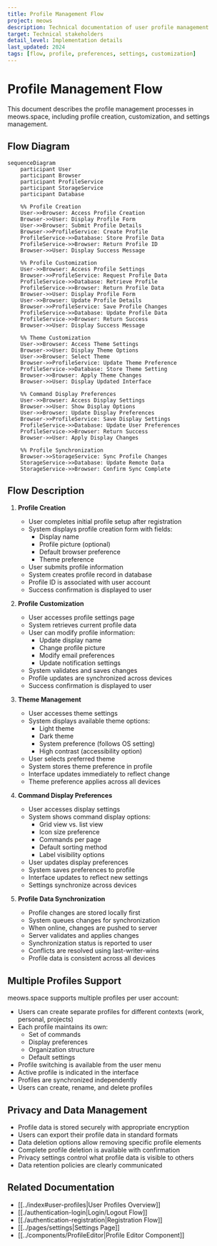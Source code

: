 ```yaml
---
title: Profile Management Flow
project: meows
description: Technical documentation of user profile management
target: Technical stakeholders
detail_level: Implementation details
last_updated: 2024
tags: [flow, profile, preferences, settings, customization]
---
```


# Profile Management Flow

This document describes the profile management processes in meows.space, including profile creation, customization, and settings management.

## Flow Diagram

```mermaid
sequenceDiagram
    participant User
    participant Browser
    participant ProfileService
    participant StorageService
    participant Database

    %% Profile Creation
    User->>Browser: Access Profile Creation
    Browser->>User: Display Profile Form
    User->>Browser: Submit Profile Details
    Browser->>ProfileService: Create Profile
    ProfileService->>Database: Store Profile Data
    ProfileService->>Browser: Return Profile ID
    Browser->>User: Display Success Message

    %% Profile Customization
    User->>Browser: Access Profile Settings
    Browser->>ProfileService: Request Profile Data
    ProfileService->>Database: Retrieve Profile
    ProfileService->>Browser: Return Profile Data
    Browser->>User: Display Profile Form
    User->>Browser: Update Profile Details
    Browser->>ProfileService: Save Profile Changes
    ProfileService->>Database: Update Profile Data
    ProfileService->>Browser: Return Success
    Browser->>User: Display Success Message

    %% Theme Customization
    User->>Browser: Access Theme Settings
    Browser->>User: Display Theme Options
    User->>Browser: Select Theme
    Browser->>ProfileService: Update Theme Preference
    ProfileService->>Database: Store Theme Setting
    Browser->>Browser: Apply Theme Changes
    Browser->>User: Display Updated Interface

    %% Command Display Preferences
    User->>Browser: Access Display Settings
    Browser->>User: Show Display Options
    User->>Browser: Update Display Preferences
    Browser->>ProfileService: Save Display Settings
    ProfileService->>Database: Update User Preferences
    ProfileService->>Browser: Return Success
    Browser->>User: Apply Display Changes

    %% Profile Synchronization
    Browser->>StorageService: Sync Profile Changes
    StorageService->>Database: Update Remote Data
    StorageService->>Browser: Confirm Sync Complete
```

## Flow Description

1. **Profile Creation**

   - User completes initial profile setup after registration
   - System displays profile creation form with fields:
     - Display name
     - Profile picture (optional)
     - Default browser preference
     - Theme preference
   - User submits profile information
   - System creates profile record in database
   - Profile ID is associated with user account
   - Success confirmation is displayed to user

2. **Profile Customization**

   - User accesses profile settings page
   - System retrieves current profile data
   - User can modify profile information:
     - Update display name
     - Change profile picture
     - Modify email preferences
     - Update notification settings
   - System validates and saves changes
   - Profile updates are synchronized across devices
   - Success confirmation is displayed to user

3. **Theme Management**

   - User accesses theme settings
   - System displays available theme options:
     - Light theme
     - Dark theme
     - System preference (follows OS setting)
     - High contrast (accessibility option)
   - User selects preferred theme
   - System stores theme preference in profile
   - Interface updates immediately to reflect change
   - Theme preference applies across all devices

4. **Command Display Preferences**

   - User accesses display settings
   - System shows command display options:
     - Grid view vs. list view
     - Icon size preference
     - Commands per page
     - Default sorting method
     - Label visibility options
   - User updates display preferences
   - System saves preferences to profile
   - Interface updates to reflect new settings
   - Settings synchronize across devices

5. **Profile Data Synchronization**

   - Profile changes are stored locally first
   - System queues changes for synchronization
   - When online, changes are pushed to server
   - Server validates and applies changes
   - Synchronization status is reported to user
   - Conflicts are resolved using last-writer-wins
   - Profile data is consistent across all devices

## Multiple Profiles Support

meows.space supports multiple profiles per user account:

- Users can create separate profiles for different contexts (work, personal, projects)
- Each profile maintains its own:
  - Set of commands
  - Display preferences
  - Organization structure
  - Default settings
- Profile switching is available from the user menu
- Active profile is indicated in the interface
- Profiles are synchronized independently
- Users can create, rename, and delete profiles

## Privacy and Data Management

- Profile data is stored securely with appropriate encryption
- Users can export their profile data in standard formats
- Data deletion options allow removing specific profile elements
- Complete profile deletion is available with confirmation
- Privacy settings control what profile data is visible to others
- Data retention policies are clearly communicated

## Related Documentation

- [[../index#user-profiles|User Profiles Overview]]
- [[./authentication-login|Login/Logout Flow]]
- [[./authentication-registration|Registration Flow]]
- [[../pages/settings|Settings Page]]
- [[../components/ProfileEditor|Profile Editor Component]]
